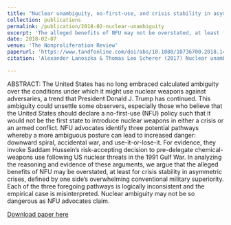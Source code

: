 ```yaml
---
title: "Nuclear unambiguity, no-first-use, and crisis s­tability in asymmetric crises"
collection: publications
permalink: /publication/2018-02-nuclear-unambiguity
excerpt: 'The alleged benefits of NFU may not be overstated, at least for crisis stability in asymmetric crises.'
date: 2018-02-07
venue: 'The Nonproliferation Review'
paperurl: 'https://www.tandfonline.com/doi/abs/10.1080/10736700.2018.1430552?journalCode=rnpr20'
citation: 'Alexander Lanoszka & Thomas Leo Scherer (2017) Nuclear unambiguity, no-first-use, and crisis s­tability in asymmetric crises, The Nonproliferation Review, 24:3-4, 343-355'

---
```


ABSTRACT: The United States has no long embraced calculated ambiguity over the conditions under which it might use nuclear weapons against adversaries, a trend that President Donald J. Trump has continued. This ambiguity could unsettle some observers, especially those who believe that the United States should declare a no-first-use (NFU) policy such that it would not be the first state to introduce nuclear weapons in either a crisis or an armed conflict. NFU advocates identify three potential pathways whereby a more ambiguous posture can lead to increased danger: downward spiral, accidental war, and use-it-or-lose-it. For evidence, they invoke Saddam Hussein’s risk-accepting decision to pre-delegate chemical-weapons use following US nuclear threats in the 1991 Gulf War. In analyzing the reasoning and evidence of these arguments, we argue that the alleged benefits of NFU may be overstated, at least for crisis stability in asymmetric crises, defined by one side’s overwhelming conventional military superiority. Each of the three foregoing pathways is logically inconsistent and the empirical case is misinterpreted. Nuclear ambiguity may not be so dangerous as NFU advocates claim.

[Download paper here](http://tlscherer.github.io/files/2018-02-nuclear-unambiguity.pdf)